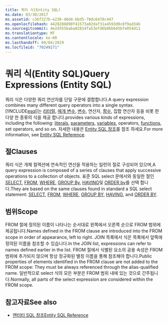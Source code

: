 ```yaml
---
title: 쿼리 식(Entity SQL)
ms.date: 03/30/2017
ms.assetid: c36f327b-e230-48d4-bbd5-78dc6478c447
ms.openlocfilehash: 4428286890f41573a02daf31a4593d0c8f9ad34b
ms.sourcegitcommit: 4e2d355baba82814fa53efd6b8bbb45bfe054d11
ms.translationtype: MT
ms.contentlocale: ko-KR
ms.lasthandoff: 09/04/2019
ms.locfileid: "70249271"
---
```

# <a name="query-expressions-entity-sql"></a><span data-ttu-id="b3dc8-102">쿼리 식(Entity SQL)</span><span class="sxs-lookup"><span data-stu-id="b3dc8-102">Query Expressions (Entity SQL)</span></span>
<span data-ttu-id="b3dc8-103">쿼리 식은 다양한 쿼리 연산자를 단일 구문에 결합합니다.</span><span class="sxs-lookup"><span data-stu-id="b3dc8-103">A query expression combines many different query operators into a single syntax.</span></span> [!INCLUDE[esql](../../../../../../includes/esql-md.md)]<span data-ttu-id="b3dc8-104">는 [리터럴](literals-entity-sql.md), [매개 변수](parameters-entity-sql.md), [변수](variables-entity-sql.md), 연산자, [함수](functions-entity-sql.md), 집합 연산자 등을 비롯 한 다양 한 종류의 식을 제공 합니다.</span><span class="sxs-lookup"><span data-stu-id="b3dc8-104">provides various kinds of expressions, including the following: [literals](literals-entity-sql.md), [parameters](parameters-entity-sql.md), [variables](variables-entity-sql.md), operators, [functions](functions-entity-sql.md), set operators, and so on.</span></span> <span data-ttu-id="b3dc8-105">자세한 내용은 [Entity SQL 참조](entity-sql-reference.md)를 참조 하세요.</span><span class="sxs-lookup"><span data-stu-id="b3dc8-105">For more information, see [Entity SQL Reference](entity-sql-reference.md).</span></span>  
  
## <a name="clauses"></a><span data-ttu-id="b3dc8-106">절</span><span class="sxs-lookup"><span data-stu-id="b3dc8-106">Clauses</span></span>  
 <span data-ttu-id="b3dc8-107">쿼리 식은 개체 컬렉션에 연속적인 연산을 적용하는 일련의 절로 구성되어 있으며,</span><span class="sxs-lookup"><span data-stu-id="b3dc8-107">A query expression is composed of a series of clauses that apply successive operations to a collection of objects.</span></span> <span data-ttu-id="b3dc8-108">표준 SQL select 문에서와 동일한 절인 [SELECT](select-entity-sql.md), [FROM](from-entity-sql.md), [WHERE](where-entity-sql.md), [GROUP By](group-by-entity-sql.md), [HAVING](having-entity-sql.md)및 [ORDER by](order-by-entity-sql.md)를 선택 합니다.</span><span class="sxs-lookup"><span data-stu-id="b3dc8-108">They are based on the same clauses found in standard a SQL select statement: [SELECT](select-entity-sql.md), [FROM](from-entity-sql.md), [WHERE](where-entity-sql.md), [GROUP BY](group-by-entity-sql.md), [HAVING](having-entity-sql.md), and [ORDER BY](order-by-entity-sql.md).</span></span>  
  
## <a name="scope"></a><span data-ttu-id="b3dc8-109">범위</span><span class="sxs-lookup"><span data-stu-id="b3dc8-109">Scope</span></span>  
 <span data-ttu-id="b3dc8-110">FROM 절에 정의된 이름이 나타나는 순서대로 왼쪽에서 오른쪽 순으로 FROM 범위에 제공됩니다.</span><span class="sxs-lookup"><span data-stu-id="b3dc8-110">Names defined in the FROM clause are introduced into the FROM scope in order of appearance, left to right.</span></span> <span data-ttu-id="b3dc8-111">JOIN 목록에서 식은 목록에서 앞쪽에 정의된 이름을 참조할 수 있습니다.</span><span class="sxs-lookup"><span data-stu-id="b3dc8-111">In the JOIN list, expressions can refer to names defined earlier in the list.</span></span> <span data-ttu-id="b3dc8-112">FROM 절에서 식별된 요소의 공용 속성은 FROM 범위에 추가되지 않으며 항상 정규화된 별칭 이름을 통해 참조해야 합니다.</span><span class="sxs-lookup"><span data-stu-id="b3dc8-112">Public properties of elements identified in the FROM clause are not added to the FROM scope: They must be always referenced through the alias-qualified name.</span></span> <span data-ttu-id="b3dc8-113">일반적으로 select 식의 모든 부분은 FROM 범위 내에 있는 것으로 간주됩니다.</span><span class="sxs-lookup"><span data-stu-id="b3dc8-113">Normally, all parts of the select expression are considered within the FROM scope.</span></span>  
  
## <a name="see-also"></a><span data-ttu-id="b3dc8-114">참고자료</span><span class="sxs-lookup"><span data-stu-id="b3dc8-114">See also</span></span>

- [<span data-ttu-id="b3dc8-115">엔터티 SQL 참조</span><span class="sxs-lookup"><span data-stu-id="b3dc8-115">Entity SQL Reference</span></span>](entity-sql-reference.md)
